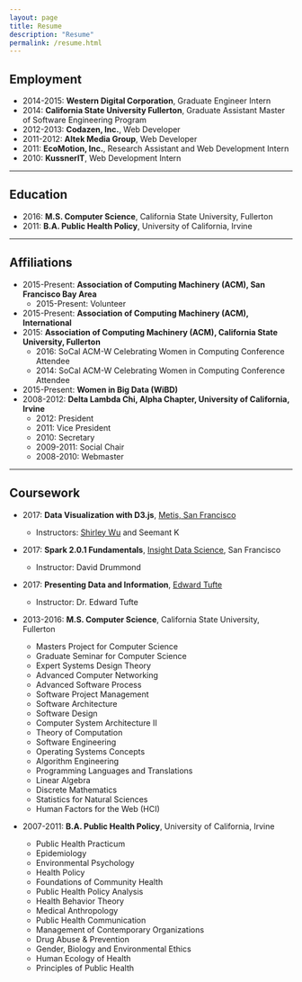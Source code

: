 ```yaml
---
layout: page
title: Resume
description: "Resume"
permalink: /resume.html
---
```


## Employment

- 2014-2015: **Western Digital Corporation**, Graduate Engineer Intern
- 2014: **California State University Fullerton**, Graduate Assistant Master of Software Engineering Program
- 2012-2013: **Codazen, Inc.**, Web Developer
- 2011-2012: **Altek Media Group**, Web Developer
- 2011: **EcoMotion, Inc.**, Research Assistant and Web Development Intern
- 2010: **KussnerIT**, Web Development Intern

---

## Education

- 2016: **M.S. Computer Science**, California State University, Fullerton
- 2011: **B.A. Public Health Policy**, University of California, Irvine

---

## Affiliations

- 2015-Present: **Association of Computing Machinery (ACM), San Francisco Bay Area**
	- 2015-Present: Volunteer
- 2015-Present: **Association of Computing Machinery (ACM), International**
- 2015: **Association of Computing Machinery (ACM), California State University, Fullerton**
	- 2016: SoCal ACM-W Celebrating Women in Computing Conference Attendee
	- 2014: SoCal ACM-W Celebrating Women in Computing Conference Attendee
- 2015-Present: **Women in Big Data (WiBD)**
- 2008-2012: **Delta Lambda Chi, Alpha Chapter, University of California, Irvine**
	- 2012: President
	- 2011: Vice President
	- 2010: Secretary
	- 2009-2011: Social Chair
	- 2008-2010: Webmaster

---	

## Coursework

- 2017: **Data Visualization with D3.js**, [Metis, San Francisco](http://thisismetis.com)
	- Instructors: [Shirley Wu](http://sxywu.com) and Seemant K

- 2017: **Spark 2.0.1 Fundamentals**, [Insight Data Science](http://insightdatascience.com), San Francisco
	- Instructor: David Drummond

- 2017: **Presenting Data and Information**, [Edward Tufte](http://edwardtufte.com/title/courses)
	- Instructor: Dr. Edward Tufte

- 2013-2016: **M.S. Computer Science**, California State University, Fullerton
	- Masters Project for Computer Science
	- Graduate Seminar for Computer Science
	- Expert Systems Design Theory
	- Advanced Computer Networking
	- Advanced Software Process
	- Software Project Management
	- Software Architecture
	- Software Design
	- Computer System Architecture II
	- Theory of Computation
	- Software Engineering
	- Operating Systems Concepts
	- Algorithm Engineering
	- Programming Languages and Translations
	- Linear Algebra
	- Discrete Mathematics
	- Statistics for Natural Sciences
	- Human Factors for the Web (HCI)
- 2007-2011: **B.A. Public Health Policy**, University of California, Irvine
	- Public Health Practicum
	- Epidemiology
	- Environmental Psychology
	- Health Policy
	- Foundations of Community Health
	- Public Health Policy Analysis
	- Health Behavior Theory
	- Medical Anthropology
	- Public Health Communication
	- Management of Contemporary Organizations
	- Drug Abuse & Prevention
	- Gender, Biology and Environmental Ethics
	- Human Ecology of Health
	- Principles of Public Health